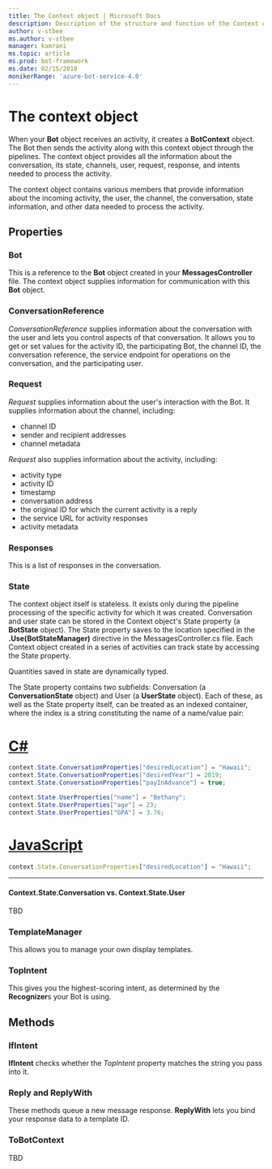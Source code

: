 ```yaml
---
title: The Context object | Microsoft Docs
description: Description of the structure and function of the Context object
author: v-stbee
ms.author: v-stbee
manager: kamrani
ms.topic: article
ms.prod: bot-framework
ms.date: 02/15/2018
monikerRange: 'azure-bot-service-4.0'
---
```


# The context object
When your **Bot** object receives an activity, it creates a **BotContext** object. The Bot then sends the activity along with this context object through the pipelines. The context object provides all the information about the conversation, its state, channels, user, request, response, and intents needed to process the activity.

The context object contains various members that provide information about the incoming activity, the user, the channel, the conversation, state information, and other data needed to process the activity.

## Properties

### Bot
This is a reference to the **Bot** object created in your **MessagesController** file. The context object supplies information for communication with this **Bot** object.

### ConversationReference
*ConversationReference* supplies information about the conversation with the user and lets you control aspects of that conversation. It allows you to get or set values for the activity ID, the participating Bot, the channel ID, the conversation reference, the service endpoint for operations on the conversation, and the participating user.

<!-- | ConversationReference property | Description |
| ------------- | ------------- |
| ActivityId | Sets or gets the ID of the specific activity object. |
| Bot | Sets or gets the **Bot** object participating in the conversation. |
| ChannelId | Sets or gets the channel ID. |
| Conversation | Sets or gets the conversation reference. |
| ServiceUrl | Sets or gets the service endpoint where operations concerning the referenced conversation can be performed. |
| User | Sets or gets the user participating in the conversation. | -->

### Request
*Request* supplies information about the user's interaction with the Bot. It supplies information about the channel, including:
- channel ID
- sender and recipient addresses
- channel metadata

*Request* also supplies information about the activity, including:
- activity type
- activity ID
- timestamp
- conversation address
- the original ID for which the current activity is a reply
- the service URL for activity responses
- activity metadata

### Responses
This is a list of responses in the conversation.

### State
The context object itself is stateless. It exists only during the pipeline processing of the specific activity for which it was created. Conversation and user state can be stored in the Context object's State property (a **BotState** object). The State property saves to the location specified in the **.Use(BotStateManager)** directive in the MessagesController.cs file. Each Context object created in a series of activities can track state by accessing the State property.

Quantities saved in state are dynamically typed.

The State property contains two subfields: Conversation (a **ConversationState** object) and User (a **UserState** object). Each of these, as well as the State property itself, can be treated as an indexed container, where the index is a string constituting the name of a name/value pair:

# [C#](#tab/csharp)
```csharp
context.State.ConversationProperties["desiredLocation"] = "Hawaii";
context.State.ConversationProperties["desiredYear"] = 2019;
context.State.ConversationProperties["payInAdvance"] = true;

context.State.UserProperties["name"] = "Bethany";
context.State.UserProperties["age"] = 23;
context.State.UserProperties["GPA"] = 3.76;
```
# [JavaScript](#tab/javascript)
```javascript
context.State.ConversationProperties["desiredLocation"] = "Hawaii";
```
---
#### Context.State.Conversation vs. Context.State.User
TBD

### TemplateManager
This allows you to manage your own display templates.

### TopIntent
This gives you the highest-scoring intent, as determined by the **Recognizer**s your Bot is using.

## Methods

### **IfIntent**
**IfIntent** checks whether the *TopIntent* property matches the string you pass into it.

### **Reply** and **ReplyWith**
These methods queue a new message response. **ReplyWith** lets you bind your response data to a template ID.

### **ToBotContext**
TBD
